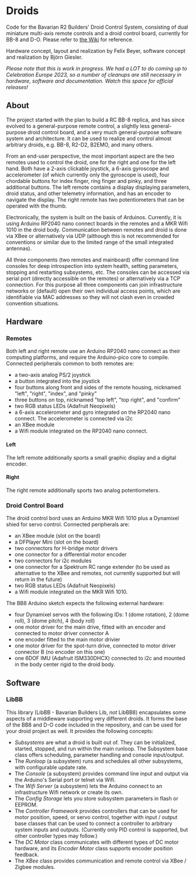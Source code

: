 # Droids

Code for the Bavarian R2 Builders' Droid Control System, consisting of dual miniature multi-axis remote controls and a droid control board, currently for BB-8 and D-O. Please refer to [the Wiki](https://github.com/bjoerngiesler/BB8/wiki/00-Home) for reference.

Hardware concept, layout and realization by Felix Beyer, software concept and realization by Björn Giesler.

*Please note that this is work in progress. We had a LOT to do coming up to Celebration Europe 2023, so a number of cleanups are still necessary in hardware, software and documentation. Watch this space for official releases!*

## About

The project started with the plan to build a RC BB-8 replica, and has since evolved to a general-purpose remote control, a slightly less general-purpose droid control board, and a very much general-purpose software system and architecture. It can be used to realize and control almost arbitrary droids, e.g. BB-8, R2-D2, B2EMO, and many others.

From an end-user perspective, the most important aspect are the two remotes used to control the droid, one for the right and one for the left hand. Both have a 2-axis clickable joystick, a 6-axis gyroscope and accelerometer (of which currently only the gyroscope is used), four chordable buttons for index finger, ring finger and pinky, and three additional buttons. The left remote contains a display displaying parameters, droid status, and other telemetry information, and has an encoder to navigate the display. The right remote has two potentiometers that can be operated with the thumb.

Electronically, the system is built on the basis of Arduinos. Currently, it is using Arduino RP2040 nano connect boards in the remotes and a MKR Wifi 1010 in the droid body. Communication between remotes and droid is done via XBee or alternatively via UDP (although this is not recommended for conventions or similar due to the limited range of the small integrated antennas).

All three components (two remotes and mainboard) offer command line consoles for deep introspection into system health, setting parameters, stopping and restarting subsystems, etc. The consoles can be accessed via serial port (directly accessible on the remotes) or alternatively via a TCP connection. For this purpose all three components can join infrastructure networks or (default) open their own individual access points, which are identifiable via MAC addresses so they will not clash even in crowded convention situations.

## Hardware

### Remotes

Both left and right remote use an Arduino RP2040 nano connect as their computing platforms, and require the Arduino-pico core to compile. Connected peripherals common to both remotes are:
- a two-axis analog PS/2 joystick
- a button integrated into the joystick
- four buttons along front and sides of the remote housing, nicknamed "left", "right", "index",  and "pinky"
- three buttons on top, nicknamed "top left", "top right", and "confirm"
- two RGB status LEDs (Adafruit Neopixels)
- a 6-axis accelerometer and gyro integrated on the RP2040 nano connect. The accelerometer is connected via i2c
- an XBee module
- a Wifi module integrated on the RP2040 nano connect.

#### Left

The left remote additionally sports a small graphic display and a digital encoder.

#### Right

The right remote additionally sports two analog potentiometers.

### Droid Control Board

The droid control bord uses an Arduino MKR Wifi 1010 plus a Dynamixel shied for servo control. Connected peripherals are:

- an XBee module (slot on the board)
- a DFPlayer Mini (slot on the board)
- two connectors for H-bridge motor drivers
- one connector for a differential motor encoder
- two connectors for i2c modules
- one connector for a Spektrum RC range extender (to be used as alternative to the XBee and remotes, not currently supported but will return in the future)
- two RGB status LEDs (Adafruit Neopixels)
- a Wifi module integrated on the MKR Wifi 1010.

The BB8 Arduino sketch expects the following external hardware:

- four Dynamixel servos with the following IDs: 1 (dome rotation), 2 (dome roll), 3 (dome pitch), 4 (body roll)
- one motor driver for the main drive, fitted with an encoder and connected to motor driver connector A
- one encoder fitted to the main motor drivier
- one motor driver for the spot-turn drive, connected to motor driver connector B (no encoder on this one)
- one 6DOF IMU (Adafruit ISM330DHCX) connected to i2c and mounted in the body center rigid to the droid body.

## Software

### LibBB

This library (LibBB - Bavarian Builders Lib, *not* LibBB8) encapsulates some aspects of a middleware supporting very different droids. It forms the base of the BB8 and D-O code included in the repository, and can be used for your droid project as well. It provides the following concepts:

* *Subsystems* are what a droid is built out of. They can be initialized, started, stopped, and run within the main runloop. The Subsystem base class offers scheduling, parameter handling and console input/output.
* The *Runloop* (a subsystem) runs and schedules all other subsystems, with configurable update rate.
* The *Console* (a subsystem) provides command line input and output via the Arduino's Serial port or telnet via Wifi.
* The *Wifi Server* (a subsystem) lets the Arduino connect to an infrastructure Wifi network or create its own.
* The *Config Storage* lets you store subsystem parameters in flash or EEPROM.
* The *Controller Framework* provides controllers that can be used for motor position, speed, or servo control, together with input / output base classes that can be used to connect a controller to arbitrary system inputs and outputs. (Currently only PID control is supported, but other controller types may follow.)
* The *DC Motor* class communicates with different types of DC motor hardware, and its *Encoder Motor* class supports encoder position feedback.
* The *XBee* class provides communication and remote control via XBee / Zigbee modules.